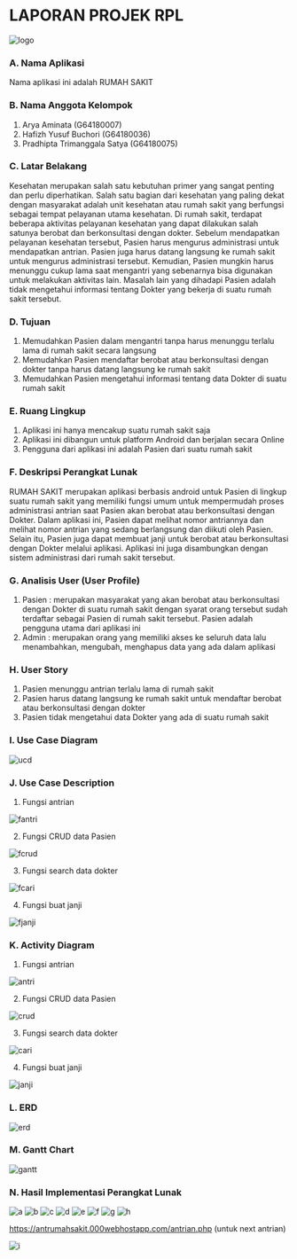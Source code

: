 # LAPORAN PROJEK RPL
![logo](https://github.com/aryaaminata093/RPL/blob/coba_layout/iconrs.png)
### A. Nama Aplikasi
Nama aplikasi ini adalah RUMAH SAKIT
### B. Nama Anggota Kelompok
 1. Arya Aminata				            (G64180007)
 2. Hafizh Yusuf Buchori		      (G64180036)
 3. Pradhipta Trimanggala Satya	(G64180075)
### C. Latar Belakang
  Kesehatan merupakan salah satu kebutuhan primer yang sangat penting dan perlu diperhatikan. Salah satu bagian dari kesehatan yang paling dekat dengan masyarakat adalah unit kesehatan atau rumah sakit yang berfungsi sebagai tempat pelayanan utama kesehatan. Di rumah sakit, terdapat beberapa aktivitas pelayanan kesehatan yang dapat dilakukan salah satunya berobat dan berkonsultasi dengan dokter. Sebelum mendapatkan pelayanan kesehatan tersebut, Pasien harus mengurus administrasi untuk mendapatkan antrian. Pasien juga harus datang langsung ke rumah sakit untuk mengurus administrasi tersebut. Kemudian, Pasien mungkin harus menunggu cukup lama saat mengantri yang sebenarnya bisa digunakan untuk melakukan aktivitas lain. Masalah lain yang dihadapi Pasien adalah tidak mengetahui informasi tentang Dokter yang bekerja di suatu rumah sakit tersebut.
### D. Tujuan
 1. Memudahkan Pasien dalam mengantri tanpa harus menunggu terlalu lama di rumah sakit secara langsung 
 2. Memudahkan Pasien mendaftar berobat atau berkonsultasi dengan dokter tanpa harus datang langsung ke rumah sakit
 3. Memudahkan Pasien mengetahui informasi tentang data Dokter di suatu rumah sakit
### E. Ruang Lingkup
 1. Aplikasi ini hanya mencakup suatu rumah sakit saja
 2. Aplikasi ini dibangun untuk platform Android dan berjalan secara Online
 3. Pengguna dari aplikasi ini adalah Pasien dari suatu rumah sakit
### F. Deskripsi Perangkat Lunak
RUMAH SAKIT merupakan aplikasi berbasis android untuk Pasien di lingkup suatu rumah sakit yang memiliki fungsi umum untuk mempermudah proses administrasi antrian saat Pasien akan berobat atau berkonsultasi dengan Dokter. Dalam aplikasi ini, Pasien dapat melihat nomor antriannya dan melihat nomor antrian yang sedang berlangsung dan diikuti oleh Pasien. Selain itu, Pasien juga dapat membuat janji untuk berobat atau berkonsultasi dengan Dokter melalui aplikasi. Aplikasi ini juga disambungkan dengan sistem administrasi dari rumah sakit tersebut.
### G. Analisis User (User Profile)
1. Pasien : merupakan masyarakat yang akan berobat atau berkonsultasi dengan Dokter di suatu rumah sakit dengan syarat orang tersebut sudah terdaftar sebagai Pasien di rumah sakit tersebut. Pasien adalah pengguna utama dari aplikasi ini
2. Admin : merupakan orang yang memiliki akses ke seluruh data lalu menambahkan, mengubah, menghapus data yang ada dalam aplikasi
### H. User Story
 1. Pasien menunggu antrian terlalu lama di rumah sakit
 2. Pasien harus datang langsung ke rumah sakit untuk mendaftar berobat atau berkonsultasi dengan dokter
 3. Pasien tidak mengetahui data Dokter yang ada di suatu rumah sakit
### I. Use Case Diagram
![ucd](https://github.com/aryaaminata093/RPL/blob/coba_layout/ucd.png)

### J. Use Case Description
 1. Fungsi antrian  
 
 
 ![fantri](https://github.com/aryaaminata093/RPL/blob/coba_layout/fantri.png)
 
 2. Fungsi CRUD data Pasien
 
 
 ![fcrud](https://github.com/aryaaminata093/RPL/blob/coba_layout/fcrud.png)
 
 3. Fungsi search data dokter
 
 
 ![fcari](https://github.com/aryaaminata093/RPL/blob/coba_layout/fcari.png)
 
 4. Fungsi buat janji
 
 
 ![fjanji](https://github.com/aryaaminata093/RPL/blob/coba_layout/fjanji.png)
 
### K. Activity Diagram
 1. Fungsi antrian
  
 
 ![antri](https://github.com/aryaaminata093/RPL/blob/coba_layout/antri.png)
 
 2. Fungsi CRUD data Pasien
  
 
 ![crud](https://github.com/aryaaminata093/RPL/blob/coba_layout/crud.png)
 
 3. Fungsi search data dokter
  
 
 ![cari](https://github.com/aryaaminata093/RPL/blob/coba_layout/search.png)
 
 4. Fungsi buat janji
  
 
 ![janji](https://github.com/aryaaminata093/RPL/blob/coba_layout/buatjanji.png)
 
 
### L. ERD
![erd](https://github.com/aryaaminata093/RPL/blob/coba_layout/erd.png)

### M. Gantt Chart
![gantt](https://github.com/aryaaminata093/RPL/blob/coba_layout/gantt.png)

### N. Hasil Implementasi Perangkat Lunak
![a](https://github.com/aryaaminata093/RPL/blob/coba_layout/ss/loading.jpg)
![b](https://github.com/aryaaminata093/RPL/blob/coba_layout/ss/login.jpg)
![c](https://github.com/aryaaminata093/RPL/blob/coba_layout/ss/register.jpg)
![d](https://github.com/aryaaminata093/RPL/blob/coba_layout/ss/antrian.jpg)
![e](https://github.com/aryaaminata093/RPL/blob/coba_layout/ss/profil.jpg)
![f](https://github.com/aryaaminata093/RPL/blob/coba_layout/ss/update.jpg)
![g](https://github.com/aryaaminata093/RPL/blob/coba_layout/ss/janji.jpg)
![h](https://github.com/aryaaminata093/RPL/blob/coba_layout/ss/search.jpg)

https://antrumahsakit.000webhostapp.com/antrian.php (untuk next antrian)

![i](https://github.com/aryaaminata093/RPL/blob/coba_layout/ss/web.png)



